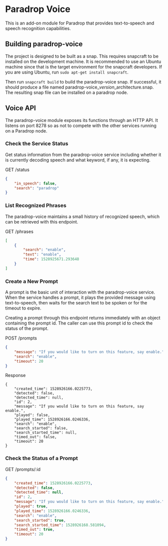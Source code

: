 # Paradrop Voice

This is an add-on module for Paradrop that provides text-to-speech and
speech recognition capabilities.

## Building paradrop-voice

The project is designed to be built as a snap. This requires snapcraft
to be installed on the development machine. It is recommended to use an
Ubuntu machine since that is the target environment for the snapcraft
developers. If you are using Ubuntu, run `sudo apt-get install snapcraft`.

Then run `snapcraft build` to build the paradrop-voice snap. If successful,
it should produce a file named paradrop-voice\_$version\_$architecture.snap.
The resulting snap file can be installed on a paradrop node.

## Voice API

The paradrop-voice module exposes its functions through an HTTP API. It
listens on port 8278 so as not to compete with the other services running
on a Paradrop node.

### Check the Service Status

Get status information from the paradrop-voice service including whether
it is currently decoding speech and what keyword, if any, it is expecting.

GET /status

```json
{
    "in_speech": false,
    "search": "paradrop"
}
```

### List Recognized Phrases

The paradrop-voice maintains a small history of recognized speech, which
can be retrieved with this endpoint.

GET /phrases

```json
[
    {
        "search": "enable",
        "text": "enable",
        "time": 1528925671.293648
    }
]
```

### Create a New Prompt

A prompt is the basic unit of interaction with the paradrop-voice service.
When the service handles a prompt, it plays the provided message using
text-to-speech, then waits for the search text to be spoken or for the
timeout to expire.

Creating a prompt through this endpoint returns immediately with an
object containing the prompt id. The caller can use this prompt id to
check the status of the prompt.

POST /prompts

```json
{
    "message": "If you would like to turn on this feature, say enable.",
    "search": "enable",
    "timeout": 20
}
```

Response

```
{
    "created_time": 1528926166.0225773,
    "detected": false,
    "detected_time": null,
    "id": 2,
    "message": "If you would like to turn on this feature, say enable.",
    "played": false,
    "played_time": 1528926166.0246336,
    "search": "enable",
    "search_started": false,
    "search_started_time": null,
    "timed_out": false,
    "timeout": 20
}
```

### Check the Status of a Prompt

GET /prompts/:id

```json
{
    "created_time": 1528926166.0225773,
    "detected": false,
    "detected_time": null,
    "id": 2,
    "message": "If you would like to turn on this feature, say enable.",
    "played": true,
    "played_time": 1528926166.0246336,
    "search": "enable",
    "search_started": true,
    "search_started_time": 1528926168.581094,
    "timed_out": true,
    "timeout": 20
}
```
